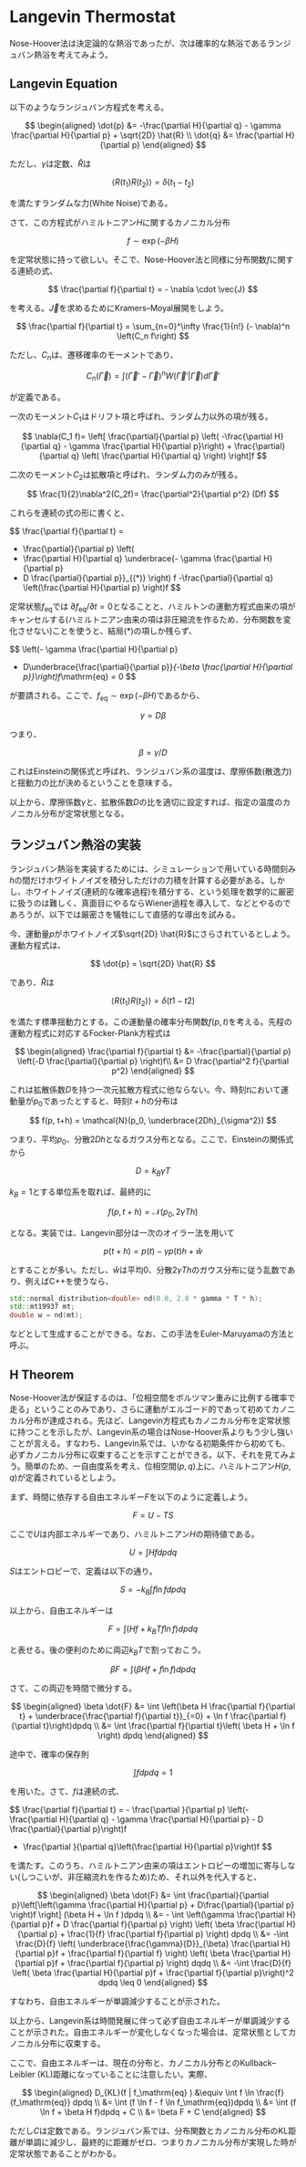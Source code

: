# Langevin Thermostat

Nose-Hoover法は決定論的な熱浴であったが、次は確率的な熱浴であるランジュバン熱浴を考えてみよう。

## Langevin Equation

以下のようなランジュバン方程式を考える。

$$
\begin{aligned}
\dot{p} &= -\frac{\partial H}{\partial q} - \gamma \frac{\partial H}{\partial p} + \sqrt{2D} \hat{R} \\
\dot{q} &= \frac{\partial H}{\partial p}
\end{aligned}
$$

ただし、$\gamma$は定数、$\hat{R}$は

$$
\left<R(t_1)R(t_2)\right> = \delta(t_1-t_2)
$$

を満たすランダムな力(White Noise)である。

さて、この方程式がハミルトニアン$H$に関するカノニカル分布

$$
f \sim \exp\left(-\beta H\right)
$$

を定常状態に持って欲しい。そこで、Nose-Hoover法と同様に分布関数$f$に関する連続の式、

$$
\frac{\partial f}{\partial t} = - \nabla \cdot \vec{J}
$$

を考える。$\vec{J}$を求めるためにKramers–Moyal展開をしよう。

$$
\frac{\partial f}{\partial t}
= \sum_{n=0}^\infty
\frac{1}{n!}
(- \nabla)^n
\left(C_n f\right)
$$

ただし、$C_n$は、遷移確率のモーメントであり、

$$
C_n(\vec{\Gamma}) = \int (\vec{\Gamma}'-\vec{\Gamma})^n W(\vec{\Gamma}'| \vec{\Gamma}) d \vec{\Gamma}'
$$

が定義である。

一次のモーメント$C_1$はドリフト項と呼ばれ、ランダム力以外の項が残る。

$$
\nabla(C_1 f)=
\left[
\frac{\partial}{\partial p}
\left(
-\frac{\partial H}{\partial q} - \gamma \frac{\partial H}{\partial p}\right)
+
\frac{\partial}{\partial q}
\left(
\frac{\partial H}{\partial q}
\right)
\right]f
$$

二次のモーメント$C_2$は拡散項と呼ばれ、ランダム力のみが残る。

$$
\frac{1}{2}\nabla^2(C_2f)=
\frac{\partial^2}{\partial p^2} (Df)
$$

これらを連続の式の形に書くと、

$$
\frac{\partial f}{\partial t} =
- \frac{\partial}{\partial p}
\left(
- \frac{\partial H}{\partial q}
\underbrace{- \gamma \frac{\partial H}{\partial p}
- D \frac{\partial}{\partial p}}_{(*)}
\right) f
-\frac{\partial}{\partial q}
\left(\frac{\partial H}{\partial p} \right)f
$$

定常状態$f_\mathrm{eq}$では $\partial f_\mathrm{eq}/\partial t = 0$となることと、ハミルトンの運動方程式由来の項がキャンセルする(ハミルトニアン由来の項は非圧縮流を作るため、分布関数を変化させない)ことを使うと、結局(*)の項しか残らず、

$$
\left(- \gamma \frac{\partial H}{\partial p} 
- D\underbrace{\frac{\partial}{\partial p}}_{-\beta \frac{\partial H}{\partial p}}\right)f_\mathrm{eq} = 0
$$

が要請される。ここで、$f_\mathrm{eq} \sim \exp(-\beta H)$であるから、

$$
\gamma =D \beta
$$

つまり、

$$
\beta = \gamma/D
$$

これはEinsteinの関係式と呼ばれ、ランジュバン系の温度は、摩擦係数(散逸力)と揺動力の比が決めるということを意味する。

以上から、摩擦係数$\gamma$と、拡散係数$D$の比を適切に設定すれば、指定の温度のカノニカル分布が定常状態となる。

## ランジュバン熱浴の実装

ランジュバン熱浴を実装するためには、シミュレーションで用いている時間刻み$h$の間だけホワイトノイズを積分しただけの力積を計算する必要がある。しかし、ホワイトノイズ(連続的な確率過程)を積分する、という処理を数学的に厳密に扱うのは難しく、真面目にやるならWiener過程を導入して、などとやるのであろうが、以下では厳密さを犠牲にして直感的な導出を試みる。

今、運動量$p$がホワイトノイズ$\sqrt{2D} \hat{R}$にさらされているとしよう。運動方程式は、

$$
\dot{p} = \sqrt{2D} \hat{R}
$$

であり、$\hat{R}$は

$$
\left<R(t_1)R(t_2)\right> = \delta(t1-t2)
$$

を満たす標準揺動力とする。この運動量の確率分布関数$f(p,t)$を考える。先程の運動方程式に対応するFocker-Plank方程式は

$$
\begin{aligned}
\frac{\partial f}{\partial t} &= -\frac{\partial}{\partial p}
\left(-D \frac{\partial}{\partial p} \right)f\\
&= D \frac{\partial^2 f}{\partial p^2}
\end{aligned}
$$

これは拡散係数$D$を持つ一次元拡散方程式に他ならない。今、時刻$t$において運動量が$p_0$であったとすると、時刻$t+h$の分布は

$$
f(p, t+h) = \mathcal{N}(p_0, \underbrace{2Dh}_{\sigma^2})
$$

つまり、平均$p_0$、分散$2Dh$となるガウス分布となる。ここで、Einsteinの関係式から

$$
D = k_B \gamma T 
$$

$k_B=1$とする単位系を取れば、最終的に

$$
f(p, t+h) = \mathcal{N}(p_0, 2 \gamma T h)
$$

となる。実装では、Langevin部分は一次のオイラー法を用いて

$$
p(t+h) = p(t) - \gamma p(t)h + \hat{w}
$$

とすることが多い。ただし、$\hat{w}$は平均$0$、分散$2\gamma T h$のガウス分布に従う乱数であり、例えばC++を使うなら、

```c++
std::normal_distribution<double> nd(0.0, 2.0 * gamma * T * h);
std::mt19937 mt;
double w = nd(mt);
```

などとして生成することができる。なお、この手法をEuler-Maruyamaの方法と呼ぶ。

## H Theorem

Nose-Hoover法が保証するのは、「位相空間をボルツマン重みに比例する確率で走る」ということのみであり、さらに運動がエルゴード的であって初めてカノニカル分布が達成される。先ほど、Langevin方程式もカノニカル分布を定常状態に持つことを示したが、Langevin系の場合はNose-Hoover系よりもう少し強いことが言える。すなわち、Langevin系では、いかなる初期条件から初めても、必ずカノニカル分布に収束することを示すことができる。以下、それを見てみよう。簡単のため、一自由度系を考え、位相空間$(p,q)$上に、ハミルトニアン$H(p,q)$が定義されているとしよう。

まず、時間に依存する自由エネルギー$F$を以下のように定義しよう。

$$
F = U - TS
$$

ここで$U$は内部エネルギーであり、ハミルトニアン$H$の期待値である。

$$
U = \int  H f dp dq
$$

$S$はエントロピーで、定義は以下の通り。

$$
S = - k_B \int f \ln f dp dq
$$

以上から、自由エネルギーは

$$
F = \int  (Hf+ k_B T f\ln f) dp dq
$$

と表せる。後の便利のために両辺$k_B T$で割っておこう。

$$
\beta F = \int  (\beta Hf + f \ln f) dp dq
$$

さて、この両辺を時間で微分する。

$$
\begin{aligned}
\beta \dot{F} &= \int \left(\beta H \frac{\partial f}{\partial t} + \underbrace{\frac{\partial f}{\partial t}}_{=0} + \ln f  \frac{\partial f}{\partial t}\right)dpdq \\
&= \int \frac{\partial f}{\partial t}\left( \beta H + \ln f \right) dpdq
\end{aligned}
$$

途中で、確率の保存則

$$
\int f dpdq = 1
$$

を用いた。さて、$f$は連続の式、

$$
\frac{\partial f}{\partial t} = -
\frac{\partial }{\partial p}
\left(- \frac{\partial H}{\partial q} - \gamma  \frac{\partial H}{\partial p} - D \frac{\partial}{\partial p}\right)f
- \frac{\partial }{\partial q}\left(\frac{\partial H}{\partial p}\right)f
$$

を満たす。このうち、ハミルトニアン由来の項はエントロピーの増加に寄与しない(しつこいが、非圧縮流れを作るため)ため、それ以外を代入すると、

$$
\begin{aligned}
\beta \dot{F} &= \int \frac{\partial}{\partial p}\left[\left(\gamma \frac{\partial H}{\partial p} + D\frac{\partial}{\partial p}  \right)f \right] (\beta H + \ln f )dpdq \\
&= - \int \left(\gamma \frac{\partial H}{\partial p}f + D \frac{\partial f}{\partial p} \right)
\left(
\beta \frac{\partial H}{\partial p} + \frac{1}{f} \frac{\partial f}{\partial p}
\right) dpdq \\
&= -\int \frac{D}{f} \left( \underbrace{\frac{\gamma}{D}}_{\beta} \frac{\partial H}{\partial p}f + \frac{\partial f}{\partial f} \right)
\left(
\beta \frac{\partial H}{\partial p}f + \frac{\partial f}{\partial p}
\right)
dqdq \\
&= -\int \frac{D}{f} \left( \beta \frac{\partial H}{\partial p}f + \frac{\partial f}{\partial p}\right)^2 dpdq 
 \leq 0
\end{aligned}
$$

すなわち、自由エネルギーが単調減少することが示された。

以上から、Langevin系は時間発展に伴って必ず自由エネルギーが単調減少することが示された。自由エネルギーが変化しなくなった場合は、定常状態としてカノニカル分布に収束する。

ここで、自由エネルギーは、現在の分布と、カノニカル分布とのKullback–Leibler (KL)距離になっていることに注意したい。実際、

$$
\begin{aligned}
D_{KL}(f | f_\mathrm{eq} ) &\equiv \int f \ln \frac{f}{f_\mathrm{eq}} dpdq \\
&= \int (f \ln f - f \ln f_\mathrm{eq})dpdq \\
&= \int (f \ln f + \beta H f)dpdq + C \\
&= \beta F + C
\end{aligned}
$$

ただし$C$は定数である。ランジュバン系では、分布関数とカノニカル分布のKL距離が単調に減少し、最終的に距離がゼロ、つまりカノニカル分布が実現した時が定常状態であることがわかる。
